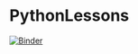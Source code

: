 # PythonLessons

[![Binder](https://mybinder.org/badge_logo.svg)](https://mybinder.org/v2/gh/InesDedovic/PythonLessons/develop)